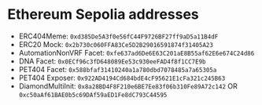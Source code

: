 # Ethereum Sepolia addresses

- ERC404Meme: `0xd385De5A3f0e56fC44F9726BF27ff9aD5a11B4dF`
- ERC20 Mock: `0x2b730c060FFA83Ce5D2B29016591874f31405A23`
- AutomationNonVRF Facet: `0xfe637ad6De6E63C201aE8B55af62E6e674C24d86`
- DNA Facet: `0x0ECf96c3fD648089Ee53c930eeFAD4f8f1CC7E9b`
- PET404 Facet: `0x588bfaf31410240a1a780dbd7078485a7a65305a`
- PET404 Exposer: `0x922AD4194Cd684bdE4cF95621E1cFa321c245B63`
- DiamondMultiInit: `0x8a28BD4F8F210e6BE7Ee83f06b310Fe89A72c142`  OR `0xc50aAf61BAE0b5c69DAf59aED1Fe8dC793C44595`
